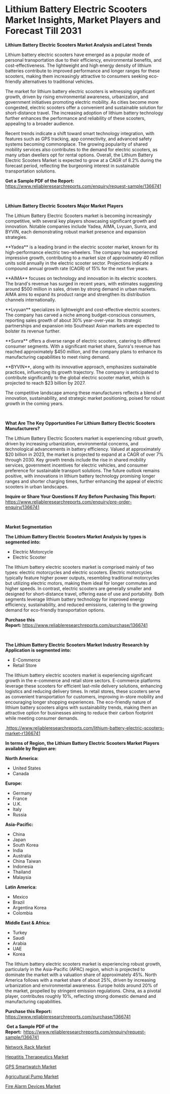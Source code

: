 <p><h1>Lithium Battery Electric Scooters Market Insights, Market Players and Forecast Till 2031</h1></p><p><strong>Lithium Battery Electric Scooters Market Analysis and Latest Trends</strong></p>
<p><p>Lithium battery electric scooters have emerged as a popular mode of personal transportation due to their efficiency, environmental benefits, and cost-effectiveness. The lightweight and high energy density of lithium batteries contribute to improved performance and longer ranges for these scooters, making them increasingly attractive to consumers seeking eco-friendly alternatives to traditional vehicles.</p><p>The market for lithium battery electric scooters is witnessing significant growth, driven by rising environmental awareness, urbanization, and government initiatives promoting electric mobility. As cities become more congested, electric scooters offer a convenient and sustainable solution for short-distance travel. The increasing adoption of lithium battery technology further enhances the performance and reliability of these scooters, appealing to a broader audience.</p><p>Recent trends indicate a shift toward smart technology integration, with features such as GPS tracking, app connectivity, and advanced safety systems becoming commonplace. The growing popularity of shared mobility services also contributes to the demand for electric scooters, as many urban dwellers opt for rental options. Overall, the Lithium Battery Electric Scooters Market is expected to grow at a CAGR of 8.2% during the forecast period, reflecting the burgeoning interest in sustainable transportation solutions.</p></p>
<p><strong>Get a Sample PDF of the Report:&nbsp;</strong> <a href="https://www.reliableresearchreports.com/enquiry/request-sample/1366741?utm_campaign=11&utm_medium=2&utm_source=Github&utm_content=ia&utm_term=17112024&utm_id=lithium-battery-electric-scooters">https://www.reliableresearchreports.com/enquiry/request-sample/1366741</a></p>
<p>&nbsp;</p>
<p><strong>Lithium Battery Electric Scooters Major Market Players</strong></p>
<p><p>The Lithium Battery Electric Scooters market is becoming increasingly competitive, with several key players showcasing significant growth and innovation. Notable companies include Yadea, AIMA, Lvyuan, Sunra, and BYVIN, each demonstrating robust market presence and expansion strategies.</p><p>**Yadea** is a leading brand in the electric scooter market, known for its high-performance electric two-wheelers. The company has experienced impressive growth, contributing to a market size of approximately 40 million units sold annually in the electric scooter sector. Projections indicate a compound annual growth rate (CAGR) of 15% for the next five years.</p><p>**AIMA** focuses on technology and innovation in its electric scooters. The brand's revenue has surged in recent years, with estimates suggesting around $500 million in sales, driven by strong demand in urban markets. AIMA aims to expand its product range and strengthen its distribution channels internationally.</p><p>**Lvyuan** specializes in lightweight and cost-effective electric scooters. The company has carved a niche among budget-conscious consumers, reporting sales growth of about 30% year-over-year. Its strategic partnerships and expansion into Southeast Asian markets are expected to bolster its revenue further.</p><p>**Sunra** offers a diverse range of electric scooters, catering to different consumer segments. With a significant market share, Sunra's revenue has reached approximately $450 million, and the company plans to enhance its manufacturing capabilities to meet rising demand.</p><p>**BYVIN**, along with its innovative approach, emphasizes sustainable practices, influencing its growth trajectory. The company is anticipated to contribute significantly to the global electric scooter market, which is projected to reach $23 billion by 2027.</p><p>The competitive landscape among these manufacturers reflects a blend of innovation, sustainability, and strategic market positioning, poised for robust growth in the coming years.</p></p>
<p>&nbsp;</p>
<p><strong>What Are The Key Opportunities For Lithium Battery Electric Scooters Manufacturers?</strong></p>
<p><p>The Lithium Battery Electric Scooters market is experiencing robust growth, driven by increasing urbanization, environmental concerns, and technological advancements in battery efficiency. Valued at approximately $20 billion in 2023, the market is projected to expand at a CAGR of over 7% through 2030. Key growth trends include the rise in shared mobility services, government incentives for electric vehicles, and consumer preference for sustainable transport solutions. The future outlook remains positive, with innovations in lithium battery technology promising longer ranges and shorter charging times, further enhancing the appeal of electric scooters in urban landscapes.</p></p>
<p><strong>Inquire or Share Your Questions If Any Before Purchasing This Report:</strong> <a href="https://www.reliableresearchreports.com/enquiry/pre-order-enquiry/1366741?utm_campaign=11&utm_medium=2&utm_source=Github&utm_content=ia&utm_term=17112024&utm_id=lithium-battery-electric-scooters">https://www.reliableresearchreports.com/enquiry/pre-order-enquiry/1366741</a></p>
<p>&nbsp;</p>
<p><strong>Market Segmentation</strong></p>
<p><strong>The Lithium Battery Electric Scooters Market Analysis by types is segmented into:</strong></p>
<p><ul><li>Electric Motorcycle</li><li>Electric Scooter</li></ul></p>
<p><p>The lithium battery electric scooters market is comprised mainly of two types: electric motorcycles and electric scooters. Electric motorcycles typically feature higher power outputs, resembling traditional motorcycles but utilizing electric motors, making them ideal for longer commutes and higher speeds. In contrast, electric scooters are generally smaller and designed for short-distance travel, offering ease of use and portability. Both segments leverage lithium battery technology for improved energy efficiency, sustainability, and reduced emissions, catering to the growing demand for eco-friendly transportation options.</p></p>
<p><strong>Purchase this Report:&nbsp;</strong><a href="https://www.reliableresearchreports.com/purchase/1366741?utm_campaign=11&utm_medium=2&utm_source=Github&utm_content=ia&utm_term=17112024&utm_id=lithium-battery-electric-scooters">https://www.reliableresearchreports.com/purchase/1366741</a></p>
<p>&nbsp;</p>
<p><strong>The Lithium Battery Electric Scooters Market Industry Research by Application is segmented into:</strong></p>
<p><ul><li>E-Commerce</li><li>Retail Store</li></ul></p>
<p><p>The lithium battery electric scooters market is experiencing significant growth in the e-commerce and retail store sectors. E-commerce platforms leverage these scooters for efficient last-mile delivery solutions, enhancing logistics and reducing delivery times. In retail stores, these scooters serve as convenient transportation for customers, improving in-store mobility and encouraging longer shopping experiences. The eco-friendly nature of lithium battery scooters aligns with sustainability trends, making them an attractive option for businesses aiming to reduce their carbon footprint while meeting consumer demands.</p></p>
<p><a href="https://www.reliableresearchreports.com/lithium-battery-electric-scooters-market-r1366741?utm_campaign=11&utm_medium=2&utm_source=Github&utm_content=ia&utm_term=17112024&utm_id=lithium-battery-electric-scooters">&nbsp;https://www.reliableresearchreports.com/lithium-battery-electric-scooters-market-r1366741</a></p>
<p><strong>In terms of Region, the Lithium Battery Electric Scooters Market Players available by Region are:</strong></p>
<p>
    <p> <strong> North America: </strong>
        <ul>
            <li>United States</li>
            <li>Canada</li>
        </ul>
        </p> 
    <p> <strong> Europe: </strong>
        <ul>
            <li>Germany</li>
            <li>France</li>
            <li>U.K.</li>
            <li>Italy</li>
            <li>Russia</li>
        </ul>
        </p> 
    <p> <strong> Asia-Pacific: </strong>
        <ul>
            <li>China</li>
            <li>Japan</li>
            <li>South Korea</li>
            <li>India</li>
            <li>Australia</li>
            <li>China Taiwan</li>
            <li>Indonesia</li>
            <li>Thailand</li>
            <li>Malaysia</li>
        </ul>
        </p> 
    <p> <strong> Latin America: </strong>
        <ul>
            <li>Mexico</li>
            <li>Brazil</li>
            <li>Argentina Korea</li>
            <li>Colombia</li>
        </ul>
        </p> 
    <p> <strong> Middle East & Africa: </strong>
        <ul>
            <li>Turkey</li>
            <li>Saudi</li>
            <li>Arabia</li>
            <li>UAE</li>
            <li>Korea</li>
        </ul>
    </p>
    </p>
<p><p>The lithium battery electric scooters market is experiencing robust growth, particularly in the Asia-Pacific (APAC) region, which is projected to dominate the market with a valuation share of approximately 45%. North America follows with a market share of about 25%, driven by increasing urbanization and environmental awareness. Europe holds around 20% of the market, propelled by stringent emission regulations. China, as a pivotal player, contributes roughly 10%, reflecting strong domestic demand and manufacturing capabilities.</p></p>
<p><strong>Purchase this Report: </strong><a href="https://www.reliableresearchreports.com/purchase/1366741?utm_campaign=11&utm_medium=2&utm_source=Github&utm_content=ia&utm_term=17112024&utm_id=lithium-battery-electric-scooters">https://www.reliableresearchreports.com/purchase/1366741</a></p>
<p>&nbsp;<strong>Get a Sample PDF of the Report:&nbsp;&nbsp;</strong><a href="https://www.reliableresearchreports.com/enquiry/request-sample/1366741?utm_campaign=11&utm_medium=2&utm_source=Github&utm_content=ia&utm_term=17112024&utm_id=lithium-battery-electric-scooters">https://www.reliableresearchreports.com/enquiry/request-sample/1366741</a></p>
<p><strong></strong></p>
<p><p><a href="https://www.linkedin.com/pulse/in-depth-analysis-global-network-rack-market-scope-78ure?utm_campaign=11&utm_medium=2&utm_source=Github&utm_content=ia&utm_term=17112024&utm_id=lithium-battery-electric-scooters">Network Rack Market</a></p><p><a href="https://issuu.com/reportprime-2/docs/hepatitis-therapeutics-market-size-_440a2e770c47eb?utm_campaign=11&utm_medium=2&utm_source=Github&utm_content=ia&utm_term=17112024&utm_id=lithium-battery-electric-scooters">Hepatitis Therapeutics Market</a></p><p><a href="https://github.com/KamrulHadi87/Market-Research-Report-List-1/blob/main/gps-smartwatch-market.md?utm_campaign=11&utm_medium=2&utm_source=Github&utm_content=ia&utm_term=17112024&utm_id=lithium-battery-electric-scooters">GPS Smartwatch Market</a></p><p><a href="https://www.linkedin.com/pulse/agricultural-pump-market-report-product-type-end-use-application-3ilce?utm_campaign=11&utm_medium=2&utm_source=Github&utm_content=ia&utm_term=17112024&utm_id=lithium-battery-electric-scooters">Agricultural Pump Market</a></p><p><a href="https://github.com/ChiragRp1/Market-Research-Report-List-6/blob/main/fire-alarm-devices-market.md?utm_campaign=11&utm_medium=2&utm_source=Github&utm_content=ia&utm_term=17112024&utm_id=lithium-battery-electric-scooters">Fire Alarm Devices Market</a></p></p>